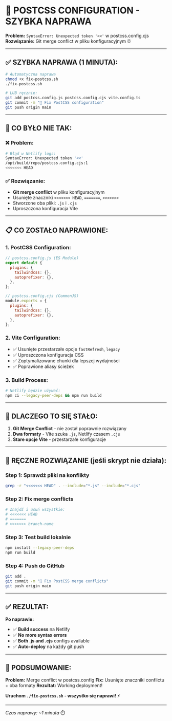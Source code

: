 # 🚨 POSTCSS CONFIGURATION - SZYBKA NAPRAWA

**Problem:** `SyntaxError: Unexpected token '<<'` w postcss.config.cjs
**Rozwiązanie:** Git merge conflict w pliku konfiguracyjnym ⏰

---

## ✅ SZYBKA NAPRAWA (1 MINUTA):

```bash
# Automatyczna naprawa
chmod +x fix-postcss.sh
./fix-postcss.sh

# LUB ręcznie:
git add postcss.config.js postcss.config.cjs vite.config.ts
git commit -m "🔧 Fix PostCSS configuration"
git push origin main
```

---

## 🎯 CO BYŁO NIE TAK:

### ❌ **Problem:**
```bash
# Błąd w Netlify logs:
SyntaxError: Unexpected token '<<'
/opt/build/repo/postcss.config.cjs:1
<<<<<<< HEAD
```

### ✅ **Rozwiązanie:**
- **Git merge conflict** w pliku konfiguracyjnym
- Usunięte znaczniki `<<<<<<< HEAD`, `=======`, `>>>>>>>`
- Stworzone oba pliki: `.js` i `.cjs`
- Uproszczona konfiguracja Vite

---

## 📋 CO ZOSTAŁO NAPRAWIONE:

### **1. PostCSS Configuration:**
```javascript
// postcss.config.js (ES Module)
export default {
  plugins: {
    tailwindcss: {},
    autoprefixer: {},
  },
};

// postcss.config.cjs (CommonJS)  
module.exports = {
  plugins: {
    tailwindcss: {},
    autoprefixer: {},
  },
};
```

### **2. Vite Configuration:**
- ✅ Usunięte przestarzałe opcje `fastRefresh`, `legacy`
- ✅ Uproszczona konfiguracja CSS
- ✅ Zoptymalizowane chunki dla lepszej wydajności
- ✅ Poprawione aliasy ścieżek

### **3. Build Process:**
```bash
# Netlify będzie używać:
npm ci --legacy-peer-deps && npm run build
```

---

## 🚀 DLACZEGO TO SIĘ STAŁO:

1. **Git Merge Conflict** - nie został poprawnie rozwiązany
2. **Dwa formaty** - Vite szuka `.js`, Netlify czasem `.cjs`
3. **Stare opcje Vite** - przestarzałe konfiguracje

---

## 🔧 RĘCZNE ROZWIĄZANIE (jeśli skrypt nie działa):

### Step 1: Sprawdź pliki na konflikty
```bash
grep -r "<<<<<<< HEAD" . --include="*.js" --include="*.cjs"
```

### Step 2: Fix merge conflicts
```bash
# Znajdź i usuń wszystkie:
# <<<<<<< HEAD
# =======  
# >>>>>>> branch-name
```

### Step 3: Test build lokalnie
```bash
npm install --legacy-peer-deps
npm run build
```

### Step 4: Push do GitHub
```bash
git add .
git commit -m "🔧 Fix PostCSS merge conflicts"
git push origin main
```

---

## ✅ REZULTAT:

**Po naprawie:**
- ✅ **Build success** na Netlify
- ✅ **No more syntax errors**
- ✅ **Both .js and .cjs** configs available
- ✅ **Auto-deploy** na każdy git push

---

## 🎉 PODSUMOWANIE:

**Problem:** Merge conflict w postcss.config
**Fix:** Usunięte znaczniki conflictu + oba formaty
**Rezultat:** Working deployment!

**Uruchom `./fix-postcss.sh` - wszystko się naprawi!** ⚡

---

*Czas naprawy: ~1 minuta* ⏱️